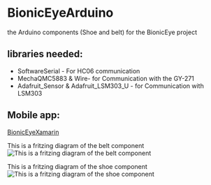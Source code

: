 # BionicEyeArduino
the Arduino components (Shoe and belt) for the BionicEye project

## libraries needed:
* SoftwareSerial - For HC06 communication
* MechaQMC5883 & Wire- for Communication with the GY-271
* Adafruit_Sensor & Adafruit_LSM303_U - for Communication with LSM303

## Mobile app:
[BionicEyeXamarin](https://github.com/aviadshiber/BionicEyeXamarin)

This is a fritzing diagram of the belt component
![This is a fritzing diagram of the belt component](https://i.ibb.co/tLj5K0M/first-ATMP-bb.png "Belt Component")

This is a fritzing diagram of the shoe component
![This is a fritzing diagram of the shoe component](https://i.ibb.co/85b81Wd/second-ATMP-bb.png "Shoe Component")
